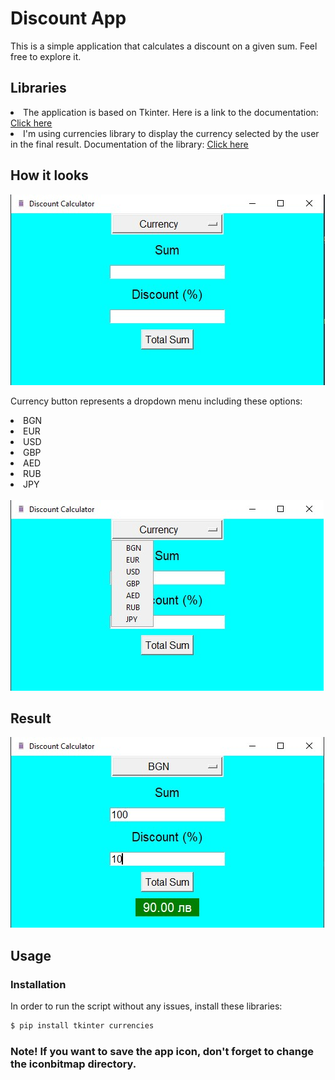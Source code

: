 <h1>Discount App</h1>
<p>This is a simple application that calculates a discount on a given sum. 
Feel free to explore it.</p>

<h2>Libraries</h2>
<li>The application is based on Tkinter. Here is a link to the documentation: 
<a href="https://docs.python.org/3/library/tkinter.html"><u>Click here</u></a></li>
<li>I'm using currencies library to display the currency selected by the user in the 
final result. Documentation of the library: 
<a href="https://pypi.org/project/currencies/"><u>Click here</u></a></li>

<h2>How it looks</h2>
<img src="https://raw.githubusercontent.com/CodingPawn/discount-calculator/main/discount%20calculator.jpg">
<p>Currency button represents a dropdown menu including these options:</p>
<li>BGN</li>
<li>EUR</li>
<li>USD</li>
<li>GBP</li>
<li>AED</li>
<li>RUB</li>
<li>JPY</li>
<br>
<img src="https://raw.githubusercontent.com/CodingPawn/discount-calculator/main/currency_feature.jpg">

<h2>Result</h2>
<img src="https://raw.githubusercontent.com/CodingPawn/discount-calculator/main/result.jpg">

<h2>Usage</h2>
<h3>Installation</h3>
<p>In order to run the script without any issues, install these libraries:</p>

```bash
$ pip install tkinter currencies
```
<h3>Note! If you want to save the app icon, don't forget to change the iconbitmap directory.</h3>
